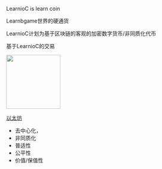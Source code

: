 LearnioC is learn coin

Learnbgame世界的硬通货

LearnioC计划为基于区块链的客观的加密数字货币/非同质化代币

基于LearnioC的交易

<a href="#">
  <img width="145" height="145" src="mDrivEngine/learnioc.png" >
</a>

[以太坊](https://ethereum.org/zh/)

* 去中心化，
* 非同质化
* 普适性
* 公平性
* 价值/保值性


